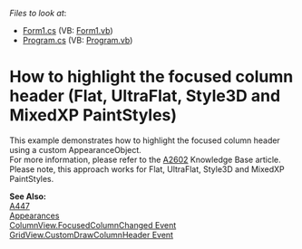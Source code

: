 <!-- default file list -->
*Files to look at*:

* [Form1.cs](./CS/Form1.cs) (VB: [Form1.vb](./VB/Form1.vb))
* [Program.cs](./CS/Program.cs) (VB: [Program.vb](./VB/Program.vb))
<!-- default file list end -->
# How to highlight the focused column header (Flat, UltraFlat, Style3D and MixedXP PaintStyles)


<p>This example demonstrates how to highlight the focused column header using a custom AppearanceObject. <br />
For more information, please refer to the <a href="https://www.devexpress.com/Support/Center/p/A2602">A2602</a> Knowledge Base article.<br />
Please note, this approach works for Flat, UltraFlat, Style3D and MixedXP PaintStyles.</p><p><strong>See Also:</strong><br />
<a href="https://www.devexpress.com/Support/Center/p/A447">A447</a><br />
<a href="http://documentation.devexpress.com/#WindowsForms/CustomDocument755">Appearances</a><br />
<a href="http://documentation.devexpress.com/#WindowsForms/DevExpressXtraGridViewsBaseColumnView_FocusedColumnChangedtopic">ColumnView.FocusedColumnChanged Event</a><br />
<a href="http://documentation.devexpress.com/#WindowsForms/DevExpressXtraGridViewsGridGridView_CustomDrawColumnHeadertopic">GridView.CustomDrawColumnHeader Event</a></p>

<br/>



